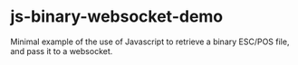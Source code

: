 # js-binary-websocket-demo

Minimal example of the use of Javascript to retrieve a binary ESC/POS file, and pass it to a websocket.

